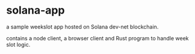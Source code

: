 # solana-app

a sample weekslot app hosted on Solana dev-net blockchain.

contains a node client, a browser client and Rust program to handle week slot logic.
 
